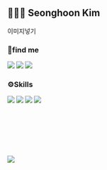 ## 🧑🏻‍💻 Seonghoon Kim
이미지넣기

<h3>🔗find me</h3>
<div>
  <a href="mailto:hanrinsa2@naver.com"><img src="https://img.shields.io/badge/Email-03C75A?style=flat-square&logo=Naver&logoColor=white"/></a>
  <a href="https://seonghooony.tistory.com"><img src="https://img.shields.io/badge/Blog-000000?style=flat-square&logo=Tistory&logoColor=white"/></a>
  <a href="https://power-strand-7f4.notion.site/Seonghoon-Kim-b9cbf116a58e41cb9879bc509b02c280?pvs=4"><img src="https://img.shields.io/badge/Notion-000000?style=flat-square&logo=Notion&logoColor=white"/></a>
</div>

  <h3>⚙️Skills</h3>
  <div>
  <img src="https://img.shields.io/badge/Xcode-147EFB?style=flat-square&logo=Xcode&logoColor=white"/></a>
    <img src="https://img.shields.io/badge/iOS-000000?style=flat-square&logo=Apple&logoColor=white"/></a>
  <img src="https://img.shields.io/badge/Swift-FA7343?style=flat-square&logo=Swift&logoColor=white"/></a>
  <img src="https://img.shields.io/badge/ReactiveX-B7178C?style=flat-square&logo=ReactiveX&logoColor=white"/></a>
  </div>
  
  <br>
  <br>
  <br>
  <br>
  <br>
  <br>
   
  <a href="https://github.com/seonghooony"><img src="https://hits.seeyoufarm.com/api/count/incr/badge.svg?url=https%3A%2F%2Fgithub.com%2Fseonghooony&count_bg=%23E3E5CC&title_bg=%2317A9AE&icon=apple.svg&icon_color=%232AD3B6&title=Visited&edge_flat=false"/></a>






